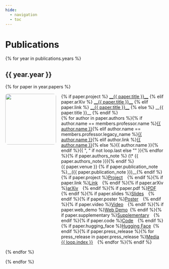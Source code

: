 ```yaml
---
hide:
  - navigation
  - toc
---
```



<style>
.md-typeset .grid {
    grid-template-columns: repeat(auto-fit, minmax(90%, 1fr))
}

.publication-thumbnail-cell {
    display: inline-table;
    padding-right: 12px;
    vertical-align: top;
    p { margin: 0px; }
}

.publication-description-cell {
    display: inline-table;
    width: calc(100% - 180px) !important;
    width: 500px
    vertical-align: top;
    p { margin: 0px; line-height: 140%; }
}

.publication-thumbnail {
    width: 160px;
    border-radius: 8px;
    -moz-background-clip: padding;
    -webkit-background-clip: padding-box;
    background-clip: padding-box
}

@media only screen and (max-width: 600px) {
    .publication-thumbnail-cell {
        display: none;
        visibility: hidden;
    }

    .publication-description-cell {
        display: inline-table;
        width: 100% !important;
    }
}
</style>


# Publications


{% for year in publications.years %}

## {{ year.year }}

<div class="grid" markdown>

{% for paper in year.papers %}

<div class="card" markdown>
<div class="publication-thumbnail-cell" markdown>
<img class="publication-thumbnail" src="../assets/thumbnails/{{ paper.key }}-thumbnail.png" markdown>
</div>
<div class="publication-description-cell" markdown>
{% if paper.project %}
<a href="{{ paper.project }}" target=_blank>__{{ paper.title }}__</a>
{% elif paper.arXiv %}
<a href="{{ paper.arXiv }}" target=_blank>__{{ paper.title }}__</a>
{% elif paper.link %}
<a href="{{ paper.link }}" target=_blank>__{{ paper.title }}__</a>
{% else %}
__{{ paper.title }}__
{% endif %}<br>
{% for author in paper.authors %}{% if author.name == members.professor.name %}<a href="{{ members.professor.web }}" target=_blank>{{ author.name }}</a>{% elif author.name == members.professor.legacy_name %}<a href="{{ members.professor.web }}" target=_blank>{{ author.name }}</a>{% elif author.link %}<a href="{{ author.link }}" target=_blank>{{ author.name }}</a>{% else %}{{ author.name }}{% endif %}{{ ", " if not loop.last else "" }}{% endfor %}{% if paper.authors_note %} (\* {{ paper.authors_note }}){% endif %}<br>
{{ paper.venue }} {% if paper.publication_note %}__({{ paper.publication_note }})__{% endif %}<br>
{% if paper.project %}<a href="{{ paper.project }}" target=_blank>Project</a>&ensp;&ensp;{% endif %}{% if paper.link %}<a href="{{ paper.link }}" target=_blank>Link</a>&ensp;&ensp;{% endif %}{% if paper.arXiv %}<a href="{{ paper.arXiv }}" target=_blank>arXiv</a>&ensp;&ensp;{% endif %}{% if paper.pdf %}<a href="{{ paper.pdf }}" target=_blank>PDF</a>&ensp;&ensp;{% endif %}{% if paper.slides %}<a href="{{ paper.slides }}" target=_blank>Slides</a>&ensp;&ensp;{% endif %}{% if paper.poster %}<a href="{{ paper.poster }}" target=_blank>Poster</a>&ensp;&ensp;{% endif %}{% if paper.video %}<a href="{{ paper.video }}" target=_blank>Video</a>&ensp;&ensp;{% endif %}{% if paper.web_demo %}<a href="{{ paper.web_demo }}" target=_blank>Web Demo</a>&ensp;{% endif %}{% if paper.supplementary %}<a href="{{ paper.supplementary }}" target=_blank>Supplementary</a>&ensp;&ensp;{% endif %}{% if paper.code %}<a href="{{ paper.code }}" target=_blank>Code</a>&ensp;&ensp;{% endif %}{% if paper.hugging_face %}<a href="{{ paper.hugging_face }}" target=_blank>Hugging Face</a>&ensp;{% endif %}{% if paper.press_release %}{% for press_release in paper.press_release %}<a href="{{ press_release.link }}" target=_blank>Media {{ loop.index }}</a>&ensp;&ensp;{% endfor %}{% endif %}
</div>
</div>

{% endfor %}

</div>

{% endfor %}

<br />

